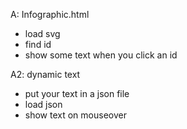 A: Infographic.html
* load svg
* find id
* show some text when you click an id

A2: dynamic text
* put your text in a json file
* load json
* show text on mouseover
